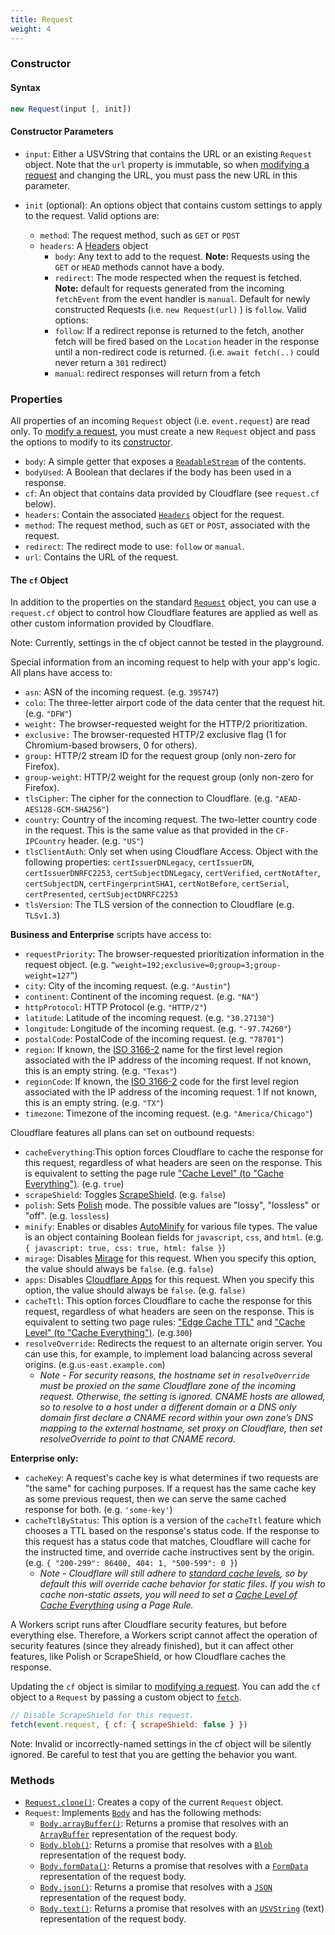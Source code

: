 ```yaml
---
title: Request
weight: 4
---
```


### Constructor

#### Syntax

```javascript
new Request(input [, init])
```

#### Constructor Parameters

- `input`: Either a USVString that contains the URL or an existing `Request` object. Note that the `url` property is immutable, so when [modifying a request](/templates/snippets/modify_req_props/) and changing the URL, you must pass the new URL in this parameter.

- `init` (optional): An options object that contains custom settings to apply to the request. Valid options are:
  - `method`: The request method, such as `GET` or `POST`
  - `headers`: A [Headers](/reference/apis/fetch#headers) object 
    - `body`: Any text to add to the request. **Note:** Requests using the `GET` or `HEAD` methods cannot have a body.
    - `redirect`: The mode respected when the request is fetched. **Note:** default for requests generated from the incoming `fetchEvent` from the event handler is `manual`. Default for newly constructed Requests (i.e. `new Request(url)` ) is `follow`. Valid options:
    - `follow`: If a redirect reponse is returned to the fetch, another fetch will be fired based on the `Location` header in the response until a non-redirect code is returned. (i.e. `await fetch(..)` could never return a `301` redirect)
    - `manual`: redirect responses will return from a fetch

### Properties

All properties of an incoming `Request` object (i.e. `event.request`) are read only. To [modify a request](/templates/snippets/modify_req_props/), you must create a new `Request` object and pass the options to modify to its [constructor](#Constructor).

- `body`: A simple getter that exposes a [`ReadableStream`](/reference/apis/streams) of the contents.
- `bodyUsed`: A Boolean that declares if the body has been used in a response.
- `cf`: An object that contains data provided by Cloudflare (see `request.cf` below).
- `headers`: Contain the associated [`Headers`](/reference/apis/fetch#headers) object for the request.
- `method`: The request method, such as `GET` or `POST`, associated with the request.
- `redirect`: The redirect mode to use: `follow` or `manual`.
- `url`: Contains the URL of the request.

#### The `cf` Object

In addition to the properties on the standard [`Request`](/reference/apis/request) object, you can use a `request.cf` object to control how Cloudflare features are applied as well as other custom information provided by Cloudflare.

Note: Currently, settings in the cf object cannot be tested in the playground.

Special information from an incoming request to help with your app's logic. All plans have access to:

- `asn`: ASN of the incoming request. (e.g. `395747`)
- `colo`: The three-letter airport code of the data center that the request hit. (e.g. `"DFW"`)
- `weight:` The browser-requested weight for the HTTP/2 prioritization.
- `exclusive:` The browser-requested HTTP/2 exclusive flag (1 for Chromium-based browsers, 0 for others).
- `group:` HTTP/2 stream ID for the request group (only non-zero for Firefox).
- `group-weight`: HTTP/2 weight for the request group (only non-zero for Firefox).
- `tlsCipher`: The cipher for the connection to Cloudflare. (e.g. `"AEAD-AES128-GCM-SHA256"`)
- `country`: Country of the incoming request. The two-letter country code in the request. This is the same value as that provided in the `CF-IPCountry` header. (e.g. `"US"`)
- `tlsClientAuth`: Only set when using Cloudflare Access. Object with the following properties: `certIssuerDNLegacy`, `certIssuerDN`, `certIssuerDNRFC2253`, `certSubjectDNLegacy`, `certVerified`, `certNotAfter`, `certSubjectDN`, `certFingerprintSHA1`, `certNotBefore`, `certSerial`, `certPresented`, `certSubjectDNRFC2253`
- `tlsVersion`: The TLS version of the connection to Cloudflare (e.g. `TLSv1.3`)

**Business and Enterprise** scripts have access to:

- `requestPriority`: The browser-requested prioritization information in the request object. (e.g. `“weight=192;exclusive=0;group=3;group-weight=127”`)
- `city`: City of the incoming request. (e.g. `"Austin"`)
- `continent`: Continent of the incoming request. (e.g. `"NA"`)
- `httpProtocol`: HTTP Protocol (e.g. `"HTTP/2"`)
- `latitude`: Latitude of the incoming request. (e.g. `"30.27130"`)
- `longitude`: Longitude of the incoming request. (e.g. `"-97.74260"`)
- `postalCode`: PostalCode of the incoming request. (e.g. `"78701"`)
- `region`: If known, the [ISO 3166-2](https://en.wikipedia.org/wiki/ISO_3166-2) name for the first level region associated with the IP address of the incoming request. If not known, this is an empty string. (e.g. `"Texas"`)
- `regionCode`: If known, the [ISO 3166-2](https://en.wikipedia.org/wiki/ISO_3166-2) code for the first level region associated with the IP address of the incoming request. 1 If not known, this is an empty string. (e.g. `"TX"`)
- `timezone`: Timezone of the incoming request. (e.g. `"America/Chicago"`)

Cloudflare features all plans can set on outbound requests:

- `cacheEverything`:This option forces Cloudflare to cache the response for this request, regardless of what headers are seen on the response. This is equivalent to setting the page rule ["Cache Level" (to "Cache Everything")](https://support.cloudflare.com/hc/en-us/articles/200172266). (e.g. `true`)
- `scrapeShield`: Toggles [ScrapeShield](https://blog.cloudflare.com/introducing-scrapeshield-discover-defend-dete/). (e.g. `false`)
- `polish`: Sets [Polish](https://blog.cloudflare.com/introducing-polish-automatic-image-optimizati/) mode. The possible values are "lossy", "lossless" or "off". (e.g. `lossless`)
- `minify`: Enables or disables [AutoMinify](https://www.cloudflare.com/website-optimization/) for various file types. The value is an object containing Boolean fields for `javascript`, `css`, and `html`. (e.g. `{ javascript: true, css: true, html: false }`)
- `mirage`: Disables [Mirage](https://www.cloudflare.com/website-optimization/mirage/) for this request. When you specify this option, the value should always be `false`. (e.g. `false`)
- `apps`: Disables [Cloudflare Apps](https://www.cloudflare.com/apps/) for this request. When you specify this option, the value should always be `false`. (e.g. `false)`
- `cacheTtl`: This option forces Cloudflare to cache the response for this request, regardless of what headers are seen on the response. This is equivalent to setting two page rules: ["Edge Cache TTL"](https://support.cloudflare.com/hc/en-us/articles/200168376-What-does-edge-cache-expire-TTL-mean-) and ["Cache Level" (to "Cache Everything")](https://support.cloudflare.com/hc/en-us/articles/200172266). (e.g.`300`)
- `resolveOverride`: Redirects the request to an alternate origin server. You can use this, for example, to implement load balancing across several origins. (e.g.`us-east.example.com`)
  - _Note - For security reasons, the hostname set in `resolveOverride` must be proxied on the same Cloudflare zone of the incoming request. Otherwise, the setting is ignored. CNAME hosts are allowed, so to resolve to a host under a different domain or a DNS only domain first declare a CNAME record within your own zone’s DNS mapping to the external hostname, set proxy on Cloudflare, then set resolveOverride to point to that CNAME record._

**Enterprise only:**

- `cacheKey`: A request's cache key is what determines if two requests are "the same" for caching purposes. If a request has the same cache key as some previous request, then we can serve the same cached response for both. (e.g. `'some-key'`)
- `cacheTtlByStatus`: This option is a version of the `cacheTtl` feature which chooses a TTL based on the response's status code. If the response to this request has a status code that matches, Cloudflare will cache for the instructed time, and override cache instructives sent by the origin. (e.g. `{ "200-299": 86400, 404: 1, "500-599": 0 }`)
  - _Note - Cloudflare will still adhere to [standard cache levels](https://support.cloudflare.com/hc/en-us/articles/202775670-How-Do-I-Tell-Cloudflare-What-to-Cache-), so by default this will override cache behavior for static files. If you wish to cache non-static assets, you will need to set a [Cache Level of Cache Everything](https://support.cloudflare.com/hc/en-us/articles/200172266-What-do-the-custom-caching-options-mean-in-Page-Rules-) using a Page Rule._

<!-- * cache_api?  -->

A Workers script runs after Cloudflare security features, but before everything else. Therefore, a Workers script cannot affect the operation of security features (since they already finished), but it can affect other features, like Polish or ScrapeShield, or how Cloudflare caches the response.

Updating the `cf` object is similar to [modifying a request](/templates/snippets/modify_req_props//). You can add the `cf` object to a `Request` by passing a custom object to [`fetch`](/reference/apis/fetch/).

```javascript
// Disable ScrapeShield for this request.
fetch(event.request, { cf: { scrapeShield: false } })
```

Note: Invalid or incorrectly-named settings in the cf object will be silently ignored. Be careful to test that you are getting the behavior you want.

### Methods

- [`Request.clone()`](https://developer.mozilla.org/en-US/docs/Web/API/Request/clone): Creates a copy of the current `Request` object.
- `Request`: Implements [`Body`](https://developer.mozilla.org/en-US/docs/Web/API/Body) and has the following methods:
  - [`Body.arrayBuffer()`](https://developer.mozilla.org/en-US/docs/Web/API/Body/arrayBuffer): Returns a promise that resolves with an [`ArrayBuffer`](https://developer.mozilla.org/en-US/docs/Web/API/ArrayBuffer) representation of the request body.
  - [`Body.blob()`](https://developer.mozilla.org/en-US/docs/Web/API/Body/blob): Returns a promise that resolves with a [`Blob`](https://developer.mozilla.org/en-US/docs/Web/API/Blob) representation of the request body.
  - [`Body.formData()`](https://developer.mozilla.org/en-US/docs/Web/API/Body/formData): Returns a promise that resolves with a [`FormData`](https://developer.mozilla.org/en-US/docs/Web/API/FormData) representation of the request body.
  - [`Body.json()`](https://developer.mozilla.org/en-US/docs/Web/API/Body/json): Returns a promise that resolves with a [`JSON`](https://developer.mozilla.org/en-US/docs/Web/API/JSON) representation of the request body. 
  - [`Body.text()`](https://developer.mozilla.org/en-US/docs/Web/API/Body/text): Returns a promise that resolves with an [`USVString`](https://developer.mozilla.org/en-US/docs/Web/API/USVString) (text) representation of the request body.
